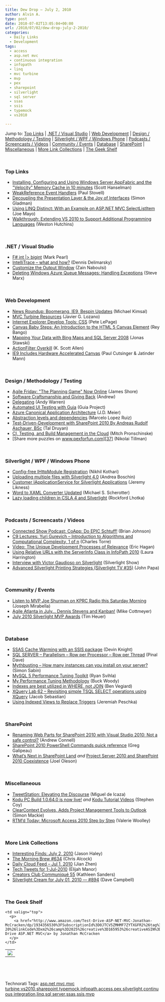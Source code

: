 ```yaml
---
title: Dew Drop – July 2, 2010
author: Alvin A.
type: post
date: 2010-07-02T13:05:04+00:00
url: /2010/07/02/dew-drop-july-2-2010/
categories:
  - Daily Links
  - Development
tags:
  - access
  - asp.net mvc
  - continuous integration
  - infopath
  - linq
  - mvc turbine
  - mvp
  - pex
  - sharepoint
  - silverlight
  - sql server
  - ssas
  - ssis
  - typemock
  - vs2010

---
```

Jump to: [Top Links][1] | [.NET / Visual Studio][2] | [Web Development][3] | [Design / Methodology / Testing][4] | [Silverlight / WPF / Windows Phone][5] | [Podcasts / Screencasts / Videos][6] | [Community / Events][7] | [Database][8] | [SharePoint][9] | [Miscellaneous][10] | [More Link Collections][11] | [The Geek Shelf][12] 

&#160;

### <a name="top"></a>Top Links

  * [Installing, Configuring and Using Windows Server AppFabric and the "Velocity" Memory Cache in 10 minutes][13] (Scott Hanselman)
  * [WeakReference Event Handlers][14] (Paul Stovell)
  * [Decoupling the Presentation Layer & the Joy of Interfaces][15] (Simon Gladman)
  * [Using LINQ Distinct: With an Example on ASP.NET MVC SelectListItem][16] (Joe Mayo)
  * [Walkthrough: Extending VS 2010 to Support Additional Programming Languages][17] (Weston Hutchins)

&#160;

### <a name="dotnet"></a>.NET / Visual Studio

  * [F# int |> bigint][18] (Mark Pearl)
  * [IntelliTrace – what and how?][19] (Dennis Delimarsky)
  * [Customize the Output Window][20] (Zain Naboulsi)
  * [Deleting Windows Azure Queue Messages: Handling Exceptions][21] (Steve Marx)

&#160;

### <a name="web"></a>Web Development

  * [News Roundup: Boomerang, IE9, Bespin Updates][22] (Michael Kimsal)
  * [MVC Turbine Resources][23] (Javier G. Lozano)
  * [Internet Explorer Develop Tools: CSS][24] (Pete LePage)
  * [Canvas Baby Steps: An Introduction to the HTML 5 Canvas Element][25] (Rey Bango)
  * [Mapping Your Data with Bing Maps and SQL Server 2008][26] (Jonas Stawski)
  * [ActionFilter Overkill][27] (K. Scott Allen)
  * [IE9 Includes Hardware Accelerated Canvas][28] (Paul Cutsinger & Jatinder Mann)

&#160;

### <a name="design"></a>Design / Methodology / Testing

  * [Agile Friday: "The Planning Game" Now Online][29] (James Shore)
  * [Software Craftsmanship and Giving Back][30] (Andrew)
  * [Delegating][31] (Andy Warren)
  * [Automated UI Testing with Guia][32] (Guia Project)
  * [Azure Canonical Application Architecture][33] (J.D. Meier)
  * [Abstraction levels and dependencies][34] (Marcelo Lopez Ruiz)
  * [Test-Driven-Development with SharePoint 2010 By Andreas Rudolf Aschauer, BSc][35] (Tal Druyan)
  * [CI, Testing, and Build Management in the Cloud][36] (Mitch Pronschinske)
  * [Share more puzzles on www.pexforfun.com][37] (Nikolai Tillman)

&#160;

### <a name="silverlight"></a>Silverlight / WPF / Windows Phone

  * [Config-free IHttpModule Registration][38] (Nikhil Kothari)
  * [Uploading multiple files with Silverlight 4.0][39] (Andrea Boschin)
  * [Customer IApplicationService for Silverlight Applications][40] (Jeremy Likness)
  * [Word to XAML Converter Updated][41] (Michael S. Scherotter)
  * [Lazy loading children in CSLA 4 and Silverlight][42] (Rockford Lhotka)

&#160;

### <a name="podcasts"></a>Podcasts / Screencasts / Videos

  * [Connected Show Podcast: CoApp: Do EPIC Schtuff!][43] (Brian Johnson)
  * [C9 Lectures: Yuri Gurevich &#8211; Introduction to Algorithms and Computational Complexity, 1 of n][44] (Charles Torre)
  * [Video: The Unique Development Processes of Relevance][45] (Eric Hagan)
  * [Using Relative URLs with the ServerInfo Class in InfoPath 2010][46] (Laura Harrington)
  * [Interview with Victor Gaudioso on Silverlight][47] (Silverlight Show)
  * [Advanced Silverlight Printing Strategies (Silverlight TV #35)][48] (John Papa)

&#160;

### <a name="events"></a>Community / Events

  * [Listen to MVP Joe Shurman on KPRC Radio this Saturday Morning][49] (Joseph Mirabella)
  * [Agile Atlanta in July&#8230; Dennis Stevens and Kanban!][50] (Mike Cottmeyer)
  * [July 2010 Silverlight MVP Awards][51] (Tim Heuer)

&#160;

### <a name="db"></a>Database

  * [SSAS Cache Warming with an SSIS package][52] (Devin Knight)
  * [SQL SERVER – Parallelism – Row per Processor – Row per Thread][53] (Pinal Dave)
  * [Mythbusting &#8211; How many instances can you install on your server?][54] (Simon Sabin)
  * [MySQL 5 Performance Tuning Toolkit][55] (Ryan Svihla)
  * [My Performance Tuning Methodology][56] (Buck Woody)
  * [Indexes are best utilized in WHERE, not JOIN][57] (Ben Vegiard)
  * [XQuery Lab 62 – Revisiting simple TSQL SELECT operations using XQuery][58] (Jacob Sebastian)
  * [Using Indexed Views to Replace Triggers][59] (Jeremiah Peschka)

&#160;

### <a name="sp"></a>SharePoint

  * [Renaming Web Parts for SharePoint 2010 with Visual Studio 2010: Not a safe control?][60] (Andrew Connell)
  * [SharePoint 2010 PowerShell Commands quick reference][61] (Greg Galipeau)
  * [What’s Next in SharePoint Land][62] _and_&#160;[Project Server 2010 and SharePoint 2010 Coexistence][63] (Joel Oleson)

&#160;

### <a name="misc"></a>Miscellaneous

  * [TweetStation: Elevating the Discourse][64] (Miguel de Icaza)
  * [Kodu PC Build 1.0.64.0 is now live!][65] _and_&#160;[Kodu Tutorial Videos][66] (Stephen Coy)
  * [ClearContext Evolves, Adds Project Management Tools to Outlook][67] (Simon Mackie)
  * [RTM’d Today: Microsoft Access 2010 Step by Step][68] (Valerie Woolley)

&#160;

### <a name="links"></a>More Link Collections

  * [Interesting Finds: July 2, 2010][69] (Jason Haley)
  * [The Morning Brew #634][70] (Chris Alcock)
  * [Daily Cloud Feed &#8211; Jul 1, 2010][71] (Jian Zhen)
  * [Tech Tweets for 1-Jul-2010][72] (Elijah Manor)
  * [Creators Club Communiqué 55][73] (Kathleen Sanders)
  * [Silverlight Cream for July 01, 2010 &#8212; #894][74] (Dave Campbell)

&#160;

### <a name="shelf"></a>The Geek Shelf

<table border="0" cellspacing="0" cellpadding="0">
  <tr>
    <td>
      <img data-recalc-dims="1" decoding="async" src="https://i0.wp.com/ecx.images-amazon.com/images/I/51cMILAfmBL._SL160_.jpg?w=660" />
    </td>
    
    <td valign="top">
      <p>
        <a href="http://www.amazon.com/Test-Drive-ASP-NET-MVC-Jonathan-McCracken/dp/1934356530%3FSubscriptionId%3D0JTCV5ZMHMF7ZYTXGFR2%26tag%3Dbrdicr-20%26linkCode%3Dxm2%26camp%3D2025%26creative%3D165953%26creativeASIN%3D1934356530">Test-Drive ASP.NET MVC</a> by Jonathan McCracken
      </p>
    </td>
  </tr>
</table>



&#160;

<div style="padding-bottom: 0px; margin: 0px; padding-left: 0px; padding-right: 0px; display: inline; float: none; padding-top: 0px" id="scid:C16BAC14-9A3D-4c50-9394-FBFEF7A93539:76746596-980e-48e5-9045-82235c2a9b0f" class="wlWriterEditableSmartContent">
  <!--dotnetkickit-->
</div>



&#160;

<div style="padding-bottom: 0px; margin: 0px; padding-left: 0px; padding-right: 0px; display: inline; float: none; padding-top: 0px" id="scid:0767317B-992E-4b12-91E0-4F059A8CECA8:8c22cea8-769a-434d-958f-b32fb39da5ef" class="wlWriterEditableSmartContent">
  Technorati Tags: <a href="http://technorati.com/tags/asp.net+mvc" rel="tag">asp.net mvc</a>,<a href="http://technorati.com/tags/mvc+turbine" rel="tag">mvc turbine</a>,<a href="http://technorati.com/tags/vs2010" rel="tag">vs2010</a>,<a href="http://technorati.com/tags/sharepoint" rel="tag">sharepoint</a>,<a href="http://technorati.com/tags/typemock" rel="tag">typemock</a>,<a href="http://technorati.com/tags/infopath" rel="tag">infopath</a>,<a href="http://technorati.com/tags/access" rel="tag">access</a>,<a href="http://technorati.com/tags/pex" rel="tag">pex</a>,<a href="http://technorati.com/tags/silverlight" rel="tag">silverlight</a>,<a href="http://technorati.com/tags/continuous+integration" rel="tag">continuous integration</a>,<a href="http://technorati.com/tags/linq" rel="tag">linq</a>,<a href="http://technorati.com/tags/sql+server" rel="tag">sql server</a>,<a href="http://technorati.com/tags/ssas" rel="tag">ssas</a>,<a href="http://technorati.com/tags/ssis" rel="tag">ssis</a>,<a href="http://technorati.com/tags/mvp" rel="tag">mvp</a>
</div>

 [1]: https://morningdew-bpc6g3a0fgaxdxcu.eastus2-01.azurewebsites.net/#top
 [2]: https://morningdew-bpc6g3a0fgaxdxcu.eastus2-01.azurewebsites.net/#dotnet
 [3]: https://morningdew-bpc6g3a0fgaxdxcu.eastus2-01.azurewebsites.net/#web
 [4]: https://morningdew-bpc6g3a0fgaxdxcu.eastus2-01.azurewebsites.net/#design
 [5]: https://morningdew-bpc6g3a0fgaxdxcu.eastus2-01.azurewebsites.net/#silverlight
 [6]: https://morningdew-bpc6g3a0fgaxdxcu.eastus2-01.azurewebsites.net/#podcasts
 [7]: https://morningdew-bpc6g3a0fgaxdxcu.eastus2-01.azurewebsites.net/#events
 [8]: https://morningdew-bpc6g3a0fgaxdxcu.eastus2-01.azurewebsites.net/#db
 [9]: https://morningdew-bpc6g3a0fgaxdxcu.eastus2-01.azurewebsites.net/#sp
 [10]: https://morningdew-bpc6g3a0fgaxdxcu.eastus2-01.azurewebsites.net/#misc
 [11]: https://morningdew-bpc6g3a0fgaxdxcu.eastus2-01.azurewebsites.net/#links
 [12]: https://morningdew-bpc6g3a0fgaxdxcu.eastus2-01.azurewebsites.net/#shelf
 [13]: http://feedproxy.google.com/~r/ScottHanselman/~3/Xuqqt-PiwGc/InstallingConfiguringAndUsingWindowsServerAppFabricAndTheVelocityMemoryCacheIn10Minutes.aspx
 [14]: http://www.paulstovell.com/weakevents
 [15]: http://flexmonkey.blogspot.com/2010/07/decoupling-presentation-layer-joy-of.html
 [16]: http://geekswithblogs.net/WinAZ/archive/2010/04/07/using-linq-distinct-with-an-example-on-asp.net-mvc-selectlistitem.aspx
 [17]: http://blogs.msdn.com/b/visualstudio/archive/2010/07/01/walkthrough-extending-vs-2010-to-support-additional-programming-languages.aspx
 [18]: http://geekswithblogs.net/MarkPearl/archive/2010/07/01/f-int-gt-bigint.aspx
 [19]: http://feeds.dzone.com/~r/zones/dotnet/~3/T48SI5MEghI/intellitrace-%E2%80%93-what-and-how
 [20]: http://feedproxy.google.com/~r/zainnab/~3/fE6V1_EGL-I/customize-the-output-window-vstiptool0044.aspx
 [21]: http://blog.smarx.com/posts/deleting-windows-azure-queue-messages-handling-exceptions
 [22]: http://feedproxy.google.com/~r/jsmag/~3/rlY9RqCSjD4/
 [23]: http://feedproxy.google.com/~r/lozanotek/~3/r6cbkc38X_U/mvc_turbine_resources.aspx
 [24]: http://feedproxy.google.com/~r/PeteLePage/~3/WJLQqPRAM5k/
 [25]: http://feedproxy.google.com/~r/reybango/zSyW/~3/wRnLwMR5opQ/
 [26]: http://www.simple-talk.com/dotnet/asp.net/mapping-your-data-with-bing-maps-and-sql-server-2008/
 [27]: http://odetocode.com/Blogs/scott/archive/2010/06/28/actionfilter-overkill.aspx
 [28]: http://blogs.msdn.com/b/ie/archive/2010/07/01/ie9-includes-hardware-accelerated-canvas.aspx
 [29]: http://jamesshore.com/Blog/Agile-Friday-The-Planning-Game-Now-Online.html
 [30]: http://elegantcode.com/2010/07/01/software-craftsmanship-and-giving-back/
 [31]: http://feedproxy.google.com/~r/Sqlandy/~3/kbRwgoNcb20/
 [32]: http://www.codeproject.com/KB/WPF/guia.aspx
 [33]: http://feedproxy.google.com/~r/jmeier/~3/DhE5TNi5iQs/azure-canonical-application-architecture.aspx
 [34]: http://blogs.msdn.com/b/marcelolr/archive/2010/07/01/abstraction-levels-and-dependencies.aspx
 [35]: http://feedproxy.google.com/~r/Typemock/~3/RVHp2IC5vaU/test-driven-development-with-sharepoint.html
 [36]: http://feeds.dzone.com/~r/zones/dotnet/~3/aTgSryo3ltE/ci-testing-build-management
 [37]: http://blogs.msdn.com/b/nikolait/archive/2010/07/01/share-more-puzzles-on-www-pexforfun-com.aspx
 [38]: http://www.nikhilk.net/Entry.aspx?id=264
 [39]: http://feedproxy.google.com/~r/silverlightshow/~3/w10tJgrtWPQ/Uploading-multiple-files-with-Silverlight-4.0.aspx
 [40]: http://feedproxy.google.com/~r/CSharperImage/~3/PB-B7I7l9Fo/customer-iapplicationservice-for.html
 [41]: http://feedproxy.google.com/~r/Synergist/~3/Gdh7vAf7VNs/word-to-xaml-converter-updated.aspx
 [42]: http://www.lhotka.net/weblog/LazyLoadingChildrenInCSLA4AndSilverlight.aspx
 [43]: http://channel9.msdn.com/posts/dpeeast/Connected-Show-Podcast-CoApp-Do-EPIC-Schtuff/
 [44]: http://channel9.msdn.com/shows/Going+Deep/C9-Lectures-Algorithms-with-Yuri-Gurevich-Introduction-and-Some-History/
 [45]: http://feeds.dzone.com/~r/zones/dotnet/~3/BRBFSNnMlv0/video-unique-development
 [46]: http://channel9.msdn.com/posts/laurhar/Using-Relative-URLs-with-the-ServerInfo-Class-in-InfoPath-2010/
 [47]: http://feedproxy.google.com/~r/silverlightshow/~3/b6SgXpTE0Mo/Interview-with-Victor-Gaudioso.aspx
 [48]: http://channel9.msdn.com/shows/SilverlightTV/Advanced-Silverlight-Printing-Strategies-Silverlight-TV-35/
 [49]: http://blogs.msdn.com/b/mvpawardprogram/archive/2010/07/02/listen-to-mvp-joe-shurman-on-kprc-radio-this-saturday-morning.aspx
 [50]: http://feedproxy.google.com/~r/LeadingAgile/~3/5sTnMAEd1xI/agile-atlanta-in-july-dennis-stevens.html
 [51]: http://feeds.timheuer.com/~r/timheuer/~3/zoKH1BJ3_8k/sivlerlight-mvp-awards-july-2010.aspx
 [52]: http://www.sqlservercentral.com/blogs/dknight/archive/2010/07/01/ssas-cache-warming-with-an-ssis-package.aspx
 [53]: http://blog.sqlauthority.com/2010/07/02/sql-server-parallelism-row-per-processor-row-per-thread/
 [54]: http://feedproxy.google.com/~r/SimonsSqlServerStuff/~3/UGgdH2rip_0/mythbusting-how-many-instances-can-you-install-on-your-server.aspx
 [55]: http://feedproxy.google.com/~r/LosTechies/~3/QxekZGIQRu0/mysql-5-performance-tuning-toolkit.aspx
 [56]: http://blogs.msdn.com/b/buckwoody/archive/2010/07/01/my-performance-tuning-methodology.aspx
 [57]: http://www.sqlservercentral.com/blogs/sql_coach/archive/2010/07/01/indexes-are-best-utilized-in-where-not-join.aspx
 [58]: http://feedproxy.google.com/~r/ExploringBeyondRelational/~3/H7DyKH3m-jU/xquery-lab-62-revisiting-simple-tsql-select-operations-using-xquery.aspx
 [59]: http://feedproxy.google.com/~r/facility9/~3/br-srIrRUcI/using-indexed-views-to-replace-triggers
 [60]: http://feedproxy.google.com/~r/AndrewConnell/~3/bYdWXBGbXR8/renaming-web-parts-for-sharepoint-2010-with-visual-studio-2010.aspx
 [61]: http://www.greggalipeau.com/2010/07/01/sharepoint-2010-powershell-commands-quick-reference/
 [62]: http://feedproxy.google.com/~r/JoelsSharepointLand/~3/QyT82xc05uk/ViewPost.aspx
 [63]: http://feedproxy.google.com/~r/JoelsSharepointLand/~3/m6C3An1U_y0/ViewPost.aspx
 [64]: http://tirania.org/blog/archive/2010/Jul-10.html
 [65]: http://community.research.microsoft.com/blogs/kodu/archive/2010/07/01/pc-build-1-0-64-0-is-now-live.aspx
 [66]: http://community.research.microsoft.com/blogs/kodu/archive/2010/07/01/tutorial-videos.aspx
 [67]: http://feedproxy.google.com/~r/Webworkerdaily/~3/AAY93G2PLC4/
 [68]: http://blogs.msdn.com/b/microsoft_press/archive/2010/07/01/rtm-d-today-microsoft-access-2010-step-by-step.aspx
 [69]: http://jasonhaley.com/blog/post.aspx?id=85d8b6e4-d7ad-455f-8ad7-4bfbbdc5dad2
 [70]: http://feedproxy.google.com/~r/ReflectivePerspective/~3/vcoeJ5U4gxM/
 [71]: http://feedproxy.google.com/~r/onsaas/~3/Iu8zjk6q6Ng/
 [72]: http://elijahmanor.com/webdevdotnet/post.aspx?id=cf7b31c9-1df8-4ac2-bcfa-97903fe472d8
 [73]: http://blogs.msdn.com/b/xna/archive/2010/07/01/creators-club-communiqu-233-55.aspx
 [74]: http://geekswithblogs.net/WynApseTechnicalMusings/archive/2010/07/01/140710.aspx